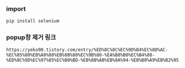 ### import
``` bash
pip install selenium
```

### popup창 제거 링크
`https://yeko90.tistory.com/entry/%ED%8C%8C%EC%9D%B4%EC%8D%AC-%EC%85%80%EB%A0%88%EB%8B%88%EC%9B%80-%EA%B8%B0%EC%B4%88-%ED%8C%9D%EC%97%85%EC%B0%BD-%EB%8B%AB%EB%8A%94-%EB%B0%A9%EB%B2%95`